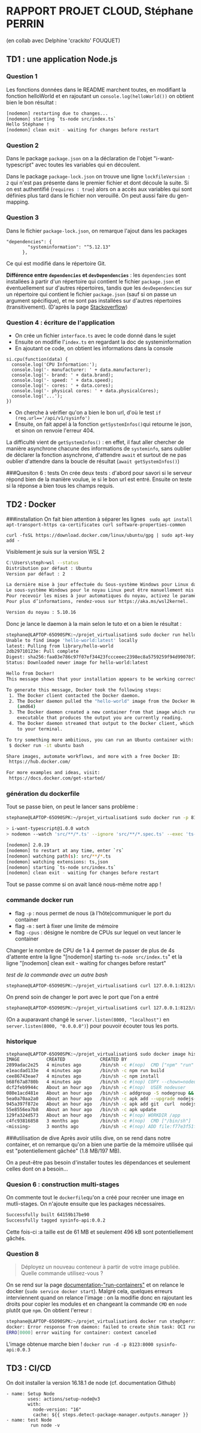 # RAPPORT PROJET CLOUD, Stéphane PERRIN
(en collab avec Delphine 'crackito' FOUQUET)

## TD1 : une application Node.js
### Question 1
Les fonctions données dans le README marchent toutes, en modifiant la fonction helloWorld et en rajoutant un `console.log(helloWorld())` on obtient bien le bon résultat :
``` bash
[nodemon] restarting due to changes...
[nodemon] starting `ts-node src/index.ts`
Hello Stéphane !
[nodemon] clean exit - waiting for changes before restart
```
### Question 2
Dans le package `package.json` on a la déclaration de l'objet "i-want-typescript" avec toutes les variables qui en découlent.

Dans le package `package-lock.json` on trouve  une ligne `lockfileVersion : 2` qui n'est pas présente dans le premier fichier et dont découle la suite. Si on est authentifié (`requires : true`) alors on a accès aux variables qui sont définies plus tard dans le fichier non verouillé. On peut aussi faire du gen-mapping.

### Question 3
Dans le fichier `package-lock.json`, on remarque l'ajout dans les packages
```
"dependencies": {
        "systeminformation": "^5.12.13"
      },
```
Ce qui est modifié dans le répertoire Git.

**Différence entre `dependencies` et `devDependencies`** : les `dependencies` sont installées à partir d'un répertoire qui contient le fichier `package.json` et éventuellement sur d'autres répertoires, tandis que les `devDependencies` sur un répertoire qui contient le fichier `package.json` (sauf si on passe un argument spécifique), et ne sont pas installées sur d'autres répertoires (transitivement). (D'après la page [Stackoverflow](https://stackoverflow.com/questions/18875674/whats-the-difference-between-dependencies-devdependencies-and-peerdependencies))

### Question 4 : écriture de l'application
- On crée un fichier `interface.ts` avec le code donné dans le sujet
- Ensuite on modifie l'`index.ts` en regardant la doc de systeminformation
- En ajoutant ce code, on obtient les informations dans la console
```
si.cpu(function(data) {
  console.log('CPU Information:');
  console.log('- manufacturer: ' + data.manufacturer);
  console.log('- brand: ' + data.brand);
  console.log('- speed: ' + data.speed);
  console.log('- cores: ' + data.cores);
  console.log('- physical cores: ' + data.physicalCores);
  console.log('...');
})
```
- On cherche à vérifier qu'on a bien le bon url, d'où le test `if (req.url=='/api/v1/sysinfo')`
- Ensuite, on fait appel à la fonction `getSystemInfos()`qui retourne le json, et sinon on renvoie l'erreur 404.

La difficulté vient de `getSystemInfos()` : en effet, il faut aller chercher de manière asynchrone chacune des informations de `systeminfo`, sans oublier de déclarer la fonction asynchrone, d'attendre `await` et surtout de ne pas oublier d'attendre dans la boucle de résultat (`await getSystemInfos()`)

###Quesiton 6 : tests 
On crée deux tests : d'abord pour savori si le serveur répond bien de la manière voulue, ie si le bon url est entré. Ensuite on teste si la réponse a bien tous les champs requis.

## TD2 : Docker
###installation
On fait bien attention à séparer les lignes 
` sudo apt install apt-transport-https ca-certificates curl software-properties-common`

`curl -fsSL https://download.docker.com/linux/ubuntu/gpg | sudo apt-key add -`

Visiblement je suis sur la version WSL 2 
```bash
C:\Users\steph>wsl --status
Distribution par défaut : Ubuntu
Version par défaut : 2

La dernière mise à jour effectuée du Sous-système Windows pour Linux date du 08/11/2022
Le sous-système Windows pour le noyau Linux peut être manuellement mis à jour avec « WSL--Update », mais les mises à jour automatiques ne peuvent pas être effectuées en raison des paramètres de votre système.
Pour recevoir les mises à jour automatiques du noyau, activez le paramètre Windows Update : « Recevoir les mises à jour d’autres produits Microsoft lors de la mise à jour de Windows ».
Pour plus d’informations, rendez-vous sur https://aka.ms/wsl2kernel.

Version du noyau : 5.10.16
```

Donc je lance le daemon à la main selon le tuto et on a bien le résultat :
``` bash
stephane@LAPTOP-65O90SPK:~/projet_virtualisation$ sudo docker run hello-world
Unable to find image 'hello-world:latest' locally
latest: Pulling from library/hello-world
2db29710123e: Pull complete 
Digest: sha256:faa03e786c97f07ef34423fccceeec2398ec8a5759259f94d99078f264e9d7af
Status: Downloaded newer image for hello-world:latest

Hello from Docker!
This message shows that your installation appears to be working correctly.

To generate this message, Docker took the following steps:
 1. The Docker client contacted the Docker daemon.
 2. The Docker daemon pulled the "hello-world" image from the Docker Hub.
    (amd64)
 3. The Docker daemon created a new container from that image which runs the
    executable that produces the output you are currently reading.
 4. The Docker daemon streamed that output to the Docker client, which sent it
    to your terminal.

To try something more ambitious, you can run an Ubuntu container with:
 $ docker run -it ubuntu bash

Share images, automate workflows, and more with a free Docker ID:
 https://hub.docker.com/

For more examples and ideas, visit:
 https://docs.docker.com/get-started/ 
 ```

 ### génération du dockerfile
 Tout se passe bien, on peut le lancer sans problème : 
 ``` bash
 stephane@LAPTOP-65O90SPK:~/projet_virtualisation$ sudo docker run -p 8123:8000 -m1024m --cpus=1 sysinfo-api:0.0.1

> i-want-typescript@1.0.0 watch
> nodemon --watch 'src/**/*.ts' --ignore 'src/**/*.spec.ts' --exec 'ts-node' src/index.ts

[nodemon] 2.0.19
[nodemon] to restart at any time, enter `rs`
[nodemon] watching path(s): src/**/*.ts
[nodemon] watching extensions: ts,json
[nodemon] starting `ts-node src/index.ts`
[nodemon] clean exit - waiting for changes before restart
```
Tout se passe comme si on avait lancé nous-même notre app !

### commande docker run
- flag `-p` : nous permet de nous (à l'hôte)communiquer le port du container
- flag `-m` : sert à fixer une limite de mémoire
- flag `-cpus` : désigne le nombre de CPUs sur lequel on veut lancer le container

Changer le nombre de CPU de 1 à 4 permet de passer de plus de 4s d'attente entre la ligne "[nodemon] starting `ts-node src/index.ts`"  et la ligne "[nodemon] clean exit - waiting for changes before restart"

*test de la commande avec un autre bash*
``` bash
stephane@LAPTOP-65O90SPK:~/projet_virtualisation$ curl 127.0.0.1:8123/api/v1/sysinfo
```
On prend soin de changer le port avec le port que l'on a entré 
```bash
stephane@LAPTOP-65O90SPK:~/projet_virtualisation$ curl 127.0.0.1:8123/api/v1/sysinfo
```
(On a auparavant changé le `server.listen(8000, "localhost")` en `server.listen(8000, "0.0.0.0")`) pour pouvoir écouter tous les ports.
### historique
```bash
stephane@LAPTOP-65O90SPK:~/projet_virtualisation$ sudo docker image history sysinfo-api:0.0.1
IMAGE          CREATED             CREATED BY                                      SIZE      COMMENT
2899adac2e25   4 minutes ago       /bin/sh -c #(nop)  CMD ["npm" "run" "watch"]    0B        
e1eacdad133e   4 minutes ago       /bin/sh -c npm run build                        29.9kB    
cee86743eae7   4 minutes ago       /bin/sh -c npm install                          519kB     
b68f67a8780b   4 minutes ago       /bin/sh -c #(nop) COPY --chown=nodeuser:node…   126MB     
dcf2feb9944c   About an hour ago   /bin/sh -c #(nop)  USER nodeuser                0B        
080e1acd481e   About an hour ago   /bin/sh -c addgroup -S nodegroup && adduser …   4.72kB    
5ea0a70aa2a0   About an hour ago   /bin/sh -c apk add --upgrade nodejs-doc         156kB     
945a397f872e   About an hour ago   /bin/sh -c apk add git  curl  nodejs  npm       63.2MB    
55e8556ea7b8   About an hour ago   /bin/sh -c apk update                           2.3MB     
129fa324d573   About an hour ago   /bin/sh -c #(nop) WORKDIR /app                  0B        
c4fc93816858   3 months ago        /bin/sh -c #(nop)  CMD ["/bin/sh"]              0B        
<missing>      3 months ago        /bin/sh -c #(nop) ADD file:f77e3f51f020890d2…   5.59MB 
```
###utilisation de dive
Après avoir utilis dive, on se rend dans notre container, et on remarque qu'on a bien une partie de la mémoire utilisée qui est "potentiellement gâchée" (1.8 MB/197 MB).

On a peut-être pas besoin d'installer toutes les dépendances et seulement celles dont on a besoin...

### Quesion 6 : construction multi-stages
On commente tout le `dockerfile`qu'on a créé pour recréer une image en mutli-stages.
On n'ajoute ensuite que les packages nécessaires.
```bash
Successfully built 64159b17be90
Successfully tagged sysinfo-api:0.0.2
```
Cette fois-ci :a taille est de 61 MB et seulement 496 kB sont potentiellement gâchés.
### Question 8
> Déployez un nouveau conteneur à partir de votre image publiée. Quelle commande utilisez-vous ?

On se rend sur la page [documentation-"run-containers"](https://docs.docker.com/language/nodejs/run-containers/)   et on relance le docker (`sudo service docker start`). Malgré cela, quelques erreurs interviennent quand on relance l'image : on la modifie donc en rajoutant les droits pour copier les modules et en changeant la commande `CMD` en `node` plutôt que `npm`. On obtient l'erreur  :
``` bash
stephane@LAPTOP-65O90SPK:~/projet_virtualisation$ docker run stephperrin/sysinfo-api:0.0.2
docker: Error response from daemon: failed to create shim task: OCI runtime create failed: runc create failed: unable to start container process: exec: "npm": executable file not found in $PATH: unknown.
ERRO[0000] error waiting for container: context canceled
```
L'image obtenue marche bien !
`docker run -d -p 8123:8000 sysinfo-api:0.0.3`

## TD3 : CI/CD
On doit installer la version 16.18.1 de node (cf. documentation Github)
```
- name: Setup Node
        uses: actions/setup-node@v3
        with:
          node-version: "16"
          cache: ${{ steps.detect-package-manager.outputs.manager }}
- name: test Node
         run node -v
```


